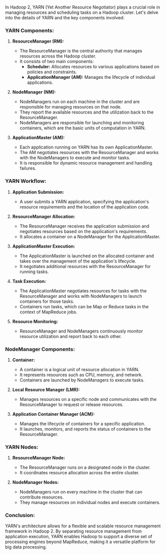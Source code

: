 In Hadoop 2, YARN (Yet Another Resource Negotiator) plays a crucial role in managing resources and scheduling tasks on a Hadoop cluster. Let's delve into the details of YARN and the key components involved:

### YARN Components:

1. **ResourceManager (RM):**
   - The ResourceManager is the central authority that manages resources across the Hadoop cluster.
   - It consists of two main components:
     - **Scheduler:** Allocates resources to various applications based on policies and constraints.
     - **ApplicationManager (AM):** Manages the lifecycle of individual applications.

2. **NodeManager (NM):**
   - NodeManagers run on each machine in the cluster and are responsible for managing resources on that node.
   - They report the available resources and the utilization back to the ResourceManager.
   - NodeManagers are responsible for launching and monitoring containers, which are the basic units of computation in YARN.

3. **ApplicationMaster (AM):**
   - Each application running on YARN has its own ApplicationMaster.
   - The AM negotiates resources with the ResourceManager and works with the NodeManagers to execute and monitor tasks.
   - It is responsible for dynamic resource management and handling failures.

### YARN Workflow:

1. **Application Submission:**
   - A user submits a YARN application, specifying the application's resource requirements and the location of the application code.

2. **ResourceManager Allocation:**
   - The ResourceManager receives the application submission and negotiates resources based on the application's requirements.
   - It allocates a container on a NodeManager for the ApplicationMaster.

3. **ApplicationMaster Execution:**
   - The ApplicationMaster is launched on the allocated container and takes over the management of the application's lifecycle.
   - It negotiates additional resources with the ResourceManager for running tasks.

4. **Task Execution:**
   - The ApplicationMaster negotiates resources for tasks with the ResourceManager and works with NodeManagers to launch containers for those tasks.
   - Containers run tasks, which can be Map or Reduce tasks in the context of MapReduce jobs.

5. **Resource Monitoring:**
   - ResourceManager and NodeManagers continuously monitor resource utilization and report back to each other.

### NodeManager Components:

1. **Container:**
   - A container is a logical unit of resource allocation in YARN.
   - It represents resources such as CPU, memory, and network.
   - Containers are launched by NodeManagers to execute tasks.

2. **Local Resource Manager (LMR):**
   - Manages resources on a specific node and communicates with the ResourceManager to request or release resources.

3. **Application Container Manager (ACM):**
   - Manages the lifecycle of containers for a specific application.
   - It launches, monitors, and reports the status of containers to the ResourceManager.

### YARN Nodes:

1. **ResourceManager Node:**
   - The ResourceManager runs on a designated node in the cluster.
   - It coordinates resource allocation across the entire cluster.

2. **NodeManager Nodes:**
   - NodeManagers run on every machine in the cluster that can contribute resources.
   - They manage resources on individual nodes and execute containers.

### Conclusion:

YARN's architecture allows for a flexible and scalable resource management framework in Hadoop 2. By separating resource management from application execution, YARN enables Hadoop to support a diverse set of processing engines beyond MapReduce, making it a versatile platform for big data processing.
